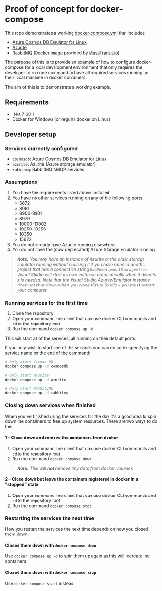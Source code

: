 # Proof of concept for docker-compose

This repo demonstrates a working [docker-compose.yml](./docker-compose.yml) that includes:

- [Azure Cosmos DB Emulator for Linux](https://learn.microsoft.com/en-us/azure/cosmos-db/docker-emulator-linux)
- [Azurite](https://learn.microsoft.com/en-us/azure/storage/common/storage-use-azurite?tabs=docker-hub)
- [RabbitMQ](https://www.rabbitmq.com) ([Docker image](https://hub.docker.com/r/masstransit/rabbitmq) provided by [MassTransit.io](https://masstransit.io/quick-starts/rabbitmq))

The purpose of this is to provide an example of how to configure docker-compose for a local development environment that only requires the developer to run one command to have all required services running on their local machine in docker containers.

The aim of this is to demonstrate a working example.

## Requirements

- .Net 7 SDK
- Docker for Windows (or regular docker on Linux)

## Developer setup

### Services currently configured

- `cosmosdb`: Azure Cosmos DB Emulator for Linux
- `azurite`: Azurite (Azure storage emulator)
- `rabbitmq`: RabbitMQ AMQP services

### Assumptions

1. You have the requirements listed above installed
2. You have no other services running on any of the following ports:
    - 5672
    - 8081
    - 8900-8901
    - 8979
    - 10000-10002
    - 10250-10256
    - 10350
    - 15672
3. You do not already have Azurite running elsewhere.
4. You do not have the (now deprecated) Azure Storage Emulator running

> ***Note:** You may have an instance of Azurite or the older storage emulator running without realising it if you have opened another project that has a connection string `UseDevelopmentStorage=true`. Visual Studio will start its own instance automatically when it detects it is needed. Note that the Visual Studio Azurite/Emulator instance does not shut down when you close Visual Studio - you must restart your computer.*

### Running services for the first time

1. Clone the repository
2. Open your command line client that can use docker CLI commands and `cd` to the repository root
3. Run the command `docker compose up -d`

This will start all of the services, all running on their default ports.

If you only wish to start one of the services you can do so by specifying the service name on the end of the command:

```bash
# Only start Cosmos DB
docker compose up -d cosmosdb

# Only start azurite
docker compose up -d azurite

# Only start RabbityMQ
docker compose up -d rabbitmq
```

### Closing down services when finished

When you've finished using the services for the day it's a good idea to spin down the containers to free up system resources. There are two ways to do this.

#### 1 - Close down and remove the containers from docker

1. Open your command line client that can use docker CLI commands and `cd` to the repository root
2. Run the command `docker compose down`

> ***Note:** This will **not** remove any data from docker volumes*

#### 2 - Close down but leave the containers registered in docker in a "stopped" state

1. Open your command line client that can use docker CLI commands and `cd` to the repository root
2. Run the command `docker compose stop`

### Restarting the services the next time

How you restart the services the next time depends on how you closed them down.

#### Closed them down with `docker compose down`

Use `docker compose up -d` to spin them up again as this will recreate the containers.

#### Closed them down with `docker compose stop`

Use `docker compose start` instead.
